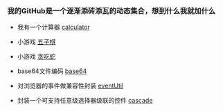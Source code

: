 ### 我的GitHub是一个逐渐添砖添瓦的动态集合，想到什么我就加什么


+ 我有一个计算器 [calculator](https://sumin-null.github.io/display/calculator/calculator.html)

+ 小游戏 [五子棋](https://sumin-null.github.io/display/float.html)

+ 小游戏 [贪吃蛇](https://sumin-null.github.io/display/tanchishe.html)

+ base64文件编码 [base64](https://sumin-null.github.io/display/base64.html)

+ 对浏览器的事件做兼容性封装 [eventUtil](https://sumin-null.github.io/display/event.js)

+ 封装一个可支持任意级选择器级联的控件 [cascade](https://sumin-null.github.io/display/jilian.html)
